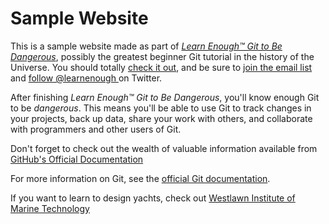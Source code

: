# Sample Website

This is a sample website made as part of [*Learn Enough™ Git to Be
Dangerous*](http://learnenough.com/git-tutorial), possibly the greatest
beginner Git tutorial in the history of the Universe. You should totally [
check it out](http://learnenough.com/git-tutorial), and be sure to [join
the email list](http://learnenough.com/#email_list) and [follow @learnenough
](http://twitter.com/learnenough) on Twitter.

After finishing *Learn Enough™ Git to Be Dangerous*, you'll know enough Git
to be *dangerous*. This means you'll be able to use Git to track changes in
your projects, back up data, share your work with others, and collaborate
with programmers and other users of Git.

Don't forget to check out the wealth of valuable information available from [GitHub's Official Documentation](https://guides.github.com/)

For more information on Git, see the
[official Git documentation](https://git-scm.com/).

If you want to learn to design yachts, check out [Westlawn Institute of Marine Technology](http://westlawn.edu)